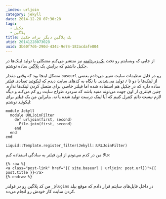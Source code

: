 ```yaml
---
_index: urljoin
category: jekyll
date: 2014-12-28 07:30:28
tags:
  - جکیل
  - پلاگین
title: یک پلاگین دیگر برای جکیل
utid: 20141228073028
uuid: 3b60f7d6-290d-434c-9e74-182acdafe804
---
```

از جایی که وبسایتم رو تحت [یک زیردامنه](https://mehdix.org/fa) نیز منتشر می‌کنم مشکلی با تولید لینک‌ها در جکیل داشتم که برایش یک [پلاگین](https://github.com/mehdisadeghi/mehdix.ir/blob/master/_plugins/urljoin.rb) ساده نوشتم.

مشکل اینجا بود که وقتی مقدار `baseurl` رو در فایل تنظیمات سایت تغییر می‌دادم بعضی از لینک‌ها با دو تا `/` تولید می‌شدند. با نگاه به کدهای سایت دیدم که ‏[لیکوئید](https://github.com/Shopify/liquid/wiki/Liquid-for-Designers#standard-filters) تعدادی فیلتر ساده داره که در جکیل هم استفاده شده اما فیلتر خاصی برای متصل کردن لینک‌ها نداره. چنین فیلتری از اون جهت می‌تونه مفید باشه که سردرد طراح سایت رو کم می‌کنه و دیگه لازم نیست دائم کنترل کنیم که آیا لینک درست تولید شده یا نه. بنابراین من یک فیلتر برای لیکوئید نوشتم:


	module Jekyll
	  module URLJoinFilter
	    def urljoin(first, second)
	      File.join(first, second)
	    end
	  end
	end
	
	Liquid::Template.register_filter(Jekyll::URLJoinFilter)



حالا من در کدم می‌تونم از این فیلتر به سادگی استفاده کنم:


	{% raw %}
	<a class="post-link" href="{{ site.baseurl | urljoin: post.url}}">{{ post.title }}</a>
	{% endraw %}



من کد پلاگین رو در فولدر `_plugins` در داخل فایل‌های سایتم قرار دادم که موقع بیلد کردن سایت کار خودش رو انجام می‌ده.
